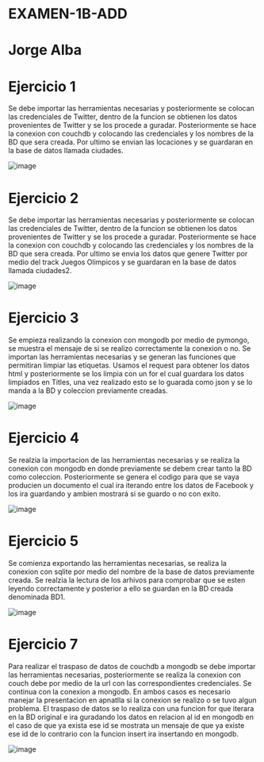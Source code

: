 # EXAMEN-1B-ADD

# Jorge Alba


# Ejercicio 1
Se debe importar las herramientas necesarias y posteriormente se colocan las credenciales de Twitter, dentro de la funcion se obtienen los datos provenientes de Twitter y se los procede a guradar. Posteriormente se hace la conexion con couchdb y colocando las credenciales y los nombres de la BD que sera creada. Por ultimo se envian las locaciones y se guardaran en la base de datos llamada ciudades.

![image](https://user-images.githubusercontent.com/66254573/127722836-fbdc2501-2765-460a-a183-2011c98d6601.png)

# Ejercicio 2
Se debe importar las herramientas necesarias y posteriormente se colocan las credenciales de Twitter, dentro de la funcion se obtienen los datos provenientes de Twitter y se los procede a guradar. Posteriormente se hace la conexion con couchdb y colocando las credenciales y los nombres de la BD que sera creada. Por ultimo se envia los datos que genere Twitter por medio del track Juegos Olimpicos y se guardaran en la base de datos llamada ciudades2.

![image](https://user-images.githubusercontent.com/66254573/127722865-c07c9012-11b5-446a-9339-6e0cf2584966.png)

# Ejercicio 3
Se empieza realizando la conexion con mongodb por medio de pymongo, se muestra el mensaje de si se realizo correctamente la conexion o no. Se importan las herramientas necesarias y se generan las funciones que permitiran limpiar las etiquetas. Usamos el request para obtener los datos html y posteriormente se los limpia con un for el cual guardara los datos limpiados en Titles, una vez realizado esto se lo guarada como json y se lo manda a la BD y coleccion previamente creadas. 

![image](https://user-images.githubusercontent.com/66254573/127722972-c4e85602-db41-4eea-a99c-bf88927270df.png)

# Ejercicio 4
Se realzia la importacion de las herramientas necesarias y se realiza la conexion con mongodb en donde previamente se debem crear tanto la BD como coleccion. Posteriormente se genera el codigo para que se vaya producien un documento el cual ira iterando entre los datos de Facebook y los ira guardando y ambien mostrará si se guardo o no con exito.

![image](https://user-images.githubusercontent.com/66254573/127723091-6f4935ef-f648-4045-a45c-9de9b9657973.png)

# Ejercicio 5
Se comienza exportando las herramientas necesarias, se realiza la conexion con sqlite por medio del nombre de la base de datos previamente creada. Se realzia la lectura de los arhivos para comprobar que se esten leyendo correctamente y posterior a ello se guardan en la BD creada denominada BD1.

![image](https://user-images.githubusercontent.com/66254573/127724457-a00e06fe-a5cf-4af6-98ad-270d7373efb1.png)



# Ejercicio 7 
Para realizar el traspaso de datos de couchdb a mongodb se debe importar las herramientas necesarias, posteriormente se realiza la conexion con couch debe por medio de la url con las correspondientes credenciales. Se continua con la conexion a mongodb. En ambos casos es necesario manejar la presentacion en apnatlla si la conexion se realizo o se tuvo algun problema. El traspaso de datos se lo realiza con una funcion for que iterara en la BD original e ira guradando los datos en relacion al id en mongodb en el caso de que ya exista ese id se mostrata un mensaje de que ya existe ese id de lo contrario con la funcion insert ira insertando en mongodb. 

![image](https://user-images.githubusercontent.com/66254573/127723785-c988d8e5-3466-491e-b298-ea015563fa86.png)

